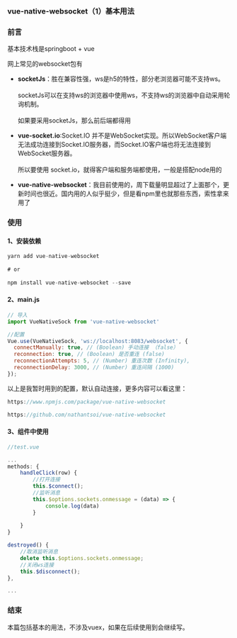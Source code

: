 ### vue-native-websocket（1）基本用法

### 前言
基本技术栈是springboot + vue

网上常见的websocket包有
- <b>socketJs</b>：胜在兼容性强，ws是h5的特性，部分老浏览器可能不支持ws。
<br><br>socketJs可以在支持ws的浏览器中使用ws，不支持ws的浏览器中自动采用轮询机制。
<br><br>如果要采用socketJs，那么前后端都得用
- <b>vue-socket.io</b>:Socket.IO 并不是WebSocket实现。所以WebSocket客户端无法成功连接到Socket.IO服务器，而Socket.IO客户端也将无法连接到WebSocket服务器。
<br/><br/>
所以要使用 socket.io，就得客户端和服务端都使用，一般是搭配node用的

- <b>vue-native-websocket</b>：我目前使用的，周下载量明显超过了上面那个，更新时间也很近。国内用的人似乎挺少，但是看npm里也就那些东西，索性拿来用了

### 使用

#### 1、安装依赖


```js
yarn add vue-native-websocket
 
# or
 
npm install vue-native-websocket --save

```

#### 2、main.js


```js
// 导入
import VueNativeSock from 'vue-native-websocket'

//配置
Vue.use(VueNativeSock, 'ws://localhost:8083/websocket', {
  connectManually: true, // (Boolean) 手动连接 （false）
  reconnection: true, // (Boolean) 是否重连 (false)
  reconnectionAttempts: 5, // (Number) 重连次数 (Infinity),
  reconnectionDelay: 3000, // (Number) 重连间隔 (1000)
});
```
以上是我暂时用到的配置，默认自动连接，更多内容可以看这里：

```js
https://www.npmjs.com/package/vue-native-websocket

https://github.com/nathantsoi/vue-native-websocket
```

#### 3、组件中使用


```js
//test.vue

...
methods: {
    handleClick(row) {
        //打开连接
        this.$connect();
        //监听消息
        this.$options.sockets.onmessage = (data) => {
            console.log(data)
        }
    
    }
}

destroyed() {
    //取消监听消息
    delete this.$options.sockets.onmessage;
    //关闭ws连接
    this.$disconnect();
},

...
```

### 结束

本篇包括基本的用法，不涉及vuex，如果在后续使用到会继续写。
